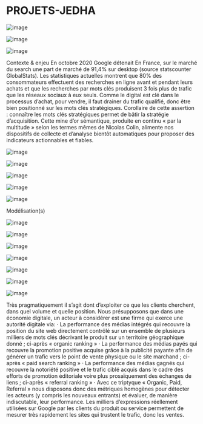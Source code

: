 # PROJETS-JEDHA

![image](https://user-images.githubusercontent.com/85514123/154790291-35e3702c-6b13-4e93-9580-1af41742ca12.png)

![image](https://user-images.githubusercontent.com/85514123/154790323-07399a61-7841-44fd-b37f-dcace1ebac7c.png)

 ![image](https://user-images.githubusercontent.com/85514123/154790351-ed86b2c9-517a-49ce-a6d1-44efb8326dfd.png)

 
 
Contexte & enjeu
En octobre 2020 Google détenait En France, sur le marché du search une part de marché de 91,4% sur desktop (source statscounter GlobalStats).
Les statistiques actuelles montrent que 80% des consommateurs effectuent des recherches en ligne avant et pendant leurs achats et que les recherches par mots clés produisent 3 fois plus de trafic que les réseaux sociaux à eux seuls.
Comme le digital est clé dans le processus d’achat, pour vendre, il faut drainer du trafic qualifié, donc être bien positionné sur les mots clés stratégiques.
Corollaire de cette assertion : connaître les mots clés stratégiques permet de bâtir la stratégie d’acquisition. Cette mine d’or sémantique, produite en continu « par la multitude » selon les termes mêmes de Nicolas Colin, alimente nos dispositifs de collecte et d’analyse bientôt automatiques pour proposer des indicateurs actionnables et fiables.


 ![image](https://user-images.githubusercontent.com/85514123/154790420-6ba685b5-bff5-403f-a5dd-611a1567775a.png)

 
 ![image](https://user-images.githubusercontent.com/85514123/154790430-b3c8f9d0-5d35-4da5-9e5c-3c725476ffdb.png)


![image](https://user-images.githubusercontent.com/85514123/154790512-e4a43e3e-a78f-49c7-9443-e0ca018eadf6.png)

 
 ![image](https://user-images.githubusercontent.com/85514123/154790524-8143c8fa-4da8-4911-b988-a6c43c85b073.png)


![image](https://user-images.githubusercontent.com/85514123/154790595-c1a479e1-8e50-462e-a81c-5a1ddd1ebfe6.png)






Modélisation(s)
 

 
![image](https://user-images.githubusercontent.com/85514123/154790617-50765b25-1038-402c-956f-9d8eab371ced.png)


 ![image](https://user-images.githubusercontent.com/85514123/154790636-60b26b85-7932-4ca5-82d6-1a2d8da99a69.png)

 
 ![image](https://user-images.githubusercontent.com/85514123/154790651-54f4ef40-e37e-4a90-8670-716b5426aa60.png)


![image](https://user-images.githubusercontent.com/85514123/154790671-a6ba4947-e3fd-4450-844d-5dd57a933b99.png)


![image](https://user-images.githubusercontent.com/85514123/154790683-28c35a78-c992-40ad-bf59-b96ed085c02d.png)


 ![image](https://user-images.githubusercontent.com/85514123/154790711-c7735e95-7f77-4b8e-a76e-529c17b7314a.png)


![image](https://user-images.githubusercontent.com/85514123/154790737-204fc53a-08d2-4945-b26c-7790246a8007.png)

 

Très pragmatiquement il s’agit dont d’exploiter ce que les clients cherchent, dans quel volume et quelle position. Nous présupposons que dans une économie digitale, un acteur à considérer est une firme qui exerce une autorité digitale via: · La performance des médias intégrés qui recouvre la position du site web directement contrôlé sur un ensemble de plusieurs milliers de mots clés décrivant le produit sur un territoire géographique donné ; ci-après « organic ranking »
· La performance des médias payés qui recouvre la promotion positive acquise grâce à la publicité payante afin de générer un trafic vers le point de vente physique ou le site marchand ; ci-après « paid search ranking »
· La performance des médias gagnés qui recouvre la notoriété positive et le trafic ciblé acquis dans le cadre des efforts de promotion éditoriale voire plus prosaïquement des échanges de liens ; ci-après « referral ranking »
· Avec ce triptyque « Organic, Paid, Referral » nous disposons donc des métriques homogènes pour détecter les acteurs (y compris les nouveaux entrants) et évaluer, de manière indiscutable, leur performance. Les milliers d’expressions réellement utilisées sur Google par les clients du produit ou service permettent de mesurer très rapidement les sites qui trustent le trafic, donc les ventes.

